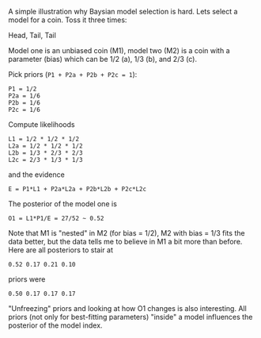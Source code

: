 A simple illustration why Baysian model selection is hard. Lets select
a model for a coin. Toss it three times:

Head, Tail, Tail

Model one is an unbiased coin (M1), model two (M2) is a coin with a
parameter (bias) which can be 1/2 (a), 1/3 (b), and 2/3 (c).

Pick priors (`P1 + P2a + P2b + P2c = 1`):

    P1 = 1/2
    P2a = 1/6
    P2b = 1/6
    P2c = 1/6

Compute likelihoods

    L1 = 1/2 * 1/2 * 1/2
    L2a = 1/2 * 1/2 * 1/2
    L2b = 1/3 * 2/3 * 2/3
    L2c = 2/3 * 1/3 * 1/3

and the evidence

    E = P1*L1 + P2a*L2a + P2b*L2b + P2c*L2c

The posterior of the model one is

    O1 = L1*P1/E = 27/52 ~ 0.52

Note that M1 is "nested" in M2 (for bias = 1/2), M2 with bias = 1/3
fits the data better, but the data tells me to believe in M1 a bit more
than before. Here are all posteriors to stair at

    0.52 0.17 0.21 0.10

priors were

    0.50 0.17 0.17 0.17

"Unfreezing" priors and looking at how O1 changes is also
interesting. All priors (not only for best-fitting parameters)
"inside" a model influences the posterior of the model index.
